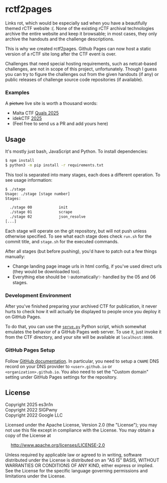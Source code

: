 # rctf2pages

Links rot, which would be especially sad when you have a beautifully themed
rCTF website :(. None of the existing rCTF archival technologies archive the
entire website and keep it browsable; in most cases, they only archive the
handouts and the challenge descriptions.

This is why we created rctf2pages. Github Pages can now host a static version
of a rCTF site long after the CTF event is over.

Challenges that need special hosting requirements, such as netcat-based
challenges, are not in scope of this project, unfortunately. Though I guess
you can try to figure the challenges out from the given handouts (if any) or
public releases of challenge source code repositories (if available).

### Examples

A ~~picture~~ live site is worth a thousand words:

- Malta CTF [Quals 2025](https://quals.2025.ctf.mt/)
- idekCTF [2025](https://2025.idek.team/)
- (Feel free to send us a PR and add yours here)

## Usage

It's mostly just bash, JavaScript and Python. To install dependencies:

```bash
$ npm install
$ python3 -m pip install -r requirements.txt
```

This tool is separated into many stages, each does a different operation.
To see usage information:

```bash
$ ./stage
Usage: ./stage [stage number]
Stages:

  ./stage 00            init
  ./stage 01            scrape
  ./stage 02            json_resolve
[...]
```

Each stage will operate on the git repository, but will not push unless
otherwise specified. To see what each stage does check `run.sh` for the
commit title, and `stage.sh` for the executed commands.

After all stages (but before pushing), you'd have to patch out a few things manually:

- Change landing page image urls in html config, if you've used direct urls (they would be downloaded too).
- Everything else should be ✨automatically✨ handled by the 05 and 06 stages.

### Development Environment

After you've finished preparing your archived CTF for publication, it never hurts to check how it will actually be displayed to people once you deploy it on GitHub Pages.

To do that, you can use the [`serve.py`](serve.py) Python script, which somewhat emulates the behavior of a GitHub Pages web server. To use it, just invoke it from the CTF directory, and your site will be available at `localhost:8000`.

### GitHub Pages Setup

Follow [GitHub documentation](https://docs.github.com/en/pages/configuring-a-custom-domain-for-your-github-pages-site/managing-a-custom-domain-for-your-github-pages-site).
In particular, you need to setup a `CNAME` DNS record on your DNS provider to
`<user>.github.io` or `<organization>.github.io`. You also need to set the
"Custom domain" setting under GitHub Pages settings for the repository.

## License

Copyright 2025 es3n1n \
Copyright 2022 SIGPwny \
Copyright 2022 Google LLC

Licensed under the Apache License, Version 2.0 (the "License");
you may not use this file except in compliance with the License.
You may obtain a copy of the License at

&emsp; http://www.apache.org/licenses/LICENSE-2.0

Unless required by applicable law or agreed to in writing, software
distributed under the License is distributed on an "AS IS" BASIS,
WITHOUT WARRANTIES OR CONDITIONS OF ANY KIND, either express or implied.
See the License for the specific language governing permissions and
limitations under the License.
